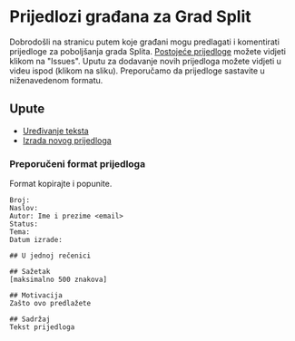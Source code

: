 # Prijedlozi građana za Grad Split

Dobrodošli na stranicu putem koje građani mogu predlagati i komentirati prijedloge za poboljšanja grada Splita. [Postojeće prijedloge](https://github.com/gradsplit/prijedlozi/issues) možete vidjeti klikom na "Issues". Uputu za dodavanje novih prijedloga možete vidjeti u videu ispod (klikom na sliku). Preporučamo da prijedloge sastavite u niženavedenom formatu.

## Upute
- [Uređivanje teksta](https://guides.github.com/features/mastering-markdown/)
- [Izrada novog prijedloga](https://youtu.be/-tRiirsV3vY)

### Preporučeni format prijedloga
Format kopirajte i popunite.
```
Broj: 
Naslov: 
Autor: Ime i prezime <email>
Status: 
Tema: 
Datum izrade:

## U jednoj rečenici

## Sažetak
[maksimalno 500 znakova]

## Motivacija
Zašto ovo predlažete

## Sadržaj
Tekst prijedloga
```
